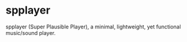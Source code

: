 # spplayer
spplayer (Super Plausible Player), a minimal, lightweight, yet functional music/sound player.
